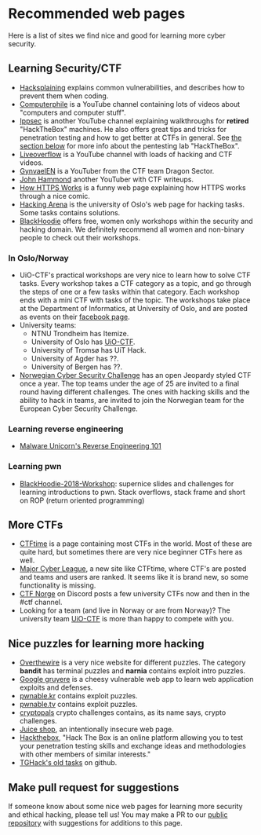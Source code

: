 # Recommended web pages
Here is a list of sites we find nice and good for learning more cyber security.

## Learning Security/CTF
* [Hacksplaining](https://www.hacksplaining.com/) explains common 
vulnerabilities, and describes how to prevent them when coding.
* [Computerphile](https://www.youtube.com/channel/UC9-y-6csu5WGm29I7JiwpnA) 
is a YouTube channel containing lots of videos about "computers and 
computer stuff". 
* [Ippsec](https://www.youtube.com/channel/UCa6eh7gCkpPo5XXUDfygQQA/videos) is
another YouTube channel explaining walkthroughs for __retired__ "HackTheBox" machines.
He also offers great tips and tricks for penetration testing and how to get better at CTFs in
general. See [the section below](#nice-puzzles-for-learning-more-hacking) for more info about the pentesting lab "HackTheBox".
* [Liveoverflow](https://www.youtube.com/channel/UClcE-kVhqyiHCcjYwcpfj9w)
is a YouTube channel with loads of hacking and CTF videos.
* [GynvaelEN](https://www.youtube.com/channel/UCCkVMojdBWS-JtH7TliWkVg) is a YouTuber from the CTF team Dragon Sector.
* [John Hammond](https://www.youtube.com/channel/UCVeW9qkBjo3zosnqUbG7CFw)
another YouTuber with CTF writeups.
* [How HTTPS Works](https://howhttps.works/) is a funny web page 
explaining how HTTPS works through a nice comic. 
* [Hacking Arena](https://www.hackingarena.no/challenges/web/) is the university of Oslo's 
web page for hacking tasks. Some tasks contains solutions.
* [BlackHoodie](https://www.blackhoodie.re/) offers free, women only workshops within the security
and hacking domain. We definitely recommend all women and non-binary people to check out
their workshops. 

### In Oslo/Norway
* UiO-CTF's practical workshops are very nice to learn how to solve CTF 
tasks. Every workshop takes a CTF category as a topic, and go through the 
steps of one or a few tasks within that category. Each workshop ends with 
a mini CTF with tasks of the topic. The workshops take place at the Department 
of Informatics, at University of Oslo, and are posted as events on their
[facebook page](https://www.facebook.com/uioctf).
* University teams: 
  * NTNU Trondheim has Itemize.
  * University of Oslo has [UiO-CTF](https://discord.gg/E24KzaJ). 
  * University of Tromsø has UiT Hack. 
  * University of Agder has ??.
  * University of Bergen has ??. 
* [Norwegian Cyber Security Challenge](https://www.ntnu.no/ncsc) has an
open Jeopardy styled CTF once a year. The top teams under the age of 25
are invited to a final round having different challenges. The ones with 
hacking skills and the ability to hack in teams, are invited to join the 
Norwegian team for the European Cyber Security Challenge. 

### Learning reverse engineering
* [Malware Unicorn's Reverse Engineering 101](https://malwareunicorn.org/workshops/re101.html)

### Learning pwn
* [BlackHoodie-2018-Workshop](https://github.com/tharina/BlackHoodie-2018-Workshop): 
supernice slides and challenges for learning introductions to pwn. 
Stack overflows, stack frame and short on ROP (return oriented programming)

## More CTFs
* [CTFtime](https://ctftime.org/) is a page containing most CTFs in the 
world. Most of these are quite hard, but sometimes there are very nice
beginner CTFs here as well. 
* [Major Cyber League](https://www.majorleaguecyber.org/), a new site like
CTFtime, where CTF's are posted and teams and users are ranked. It seems
like it is brand new, so some functionality is missing.
* [CTF Norge](https://discord.gg/P4X4WyN) on Discord posts a few university
CTFs now and then in the #ctf channel.
* Looking for a team (and live in Norway or are from Norway)? The 
university team [UiO-CTF](https://discord.gg/E24KzaJ) is more than happy 
to compete with you.

## Nice puzzles for learning more hacking
* [Overthewire](http://overthewire.org/wargames) is a very nice website for 
different puzzles. The category __bandit__ has terminal puzzles and __narnia__ 
contains exploit intro puzzles.
* [Google gruyere](http://google-gruyere.appspot.com/) is a cheesy vulnerable 
web app to learn web application exploits and defenses.
* [pwnable.kr](http://pwnable.kr/) contains exploit puzzles.
* [pwnable.tv](http://pwnable.tv/) contains exploit puzzles.
* [cryptopals](https://cryptopals.com/sets/1) crypto challenges contains, as 
its name says, crypto challenges.
* [Juice shop](https://www.owasp.org/index.php/OWASP_Juice_Shop_Project), an 
intentionally insecure web page. 
* [Hackthebox](https://www.hackthebox.eu/), "Hack The Box is an online platform 
allowing you to test your penetration testing skills and exchange ideas and 
methodologies with other members of similar interests."
* [TGHack's old tasks](https://github.com/tghack) on github. 

## Make pull request for suggestions
If someone know about some nice web pages for learning more security and ethical 
hacking, please tell us! You may make a PR to our [public repository](https://github.com/tghack/ctf-task-templates/blob/master/pages/learn_more.md) 
with suggestions for additions to this page.
